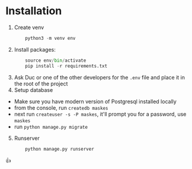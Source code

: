 # Installation
1. Create venv
    ```python
        python3 -m venv env
    ```
2. Install packages:
    ```python
        source env/bin/activate
        pip install -r requirements.txt
    ```
3. Ask Duc or one of the other developers for the `.env` file and place it in
   the root of the project
4. Setup database
  * Make sure you have modern version of Postgresql installed locally
  * from the console, run `createdb maskes`
  * next run `createuser -s -P maskes`, it'll prompt you for a password, use `maskes`
  * run `python manage.py migrate`
5. Runserver
    ```python
        python manage.py runserver
    ```
:+1:
